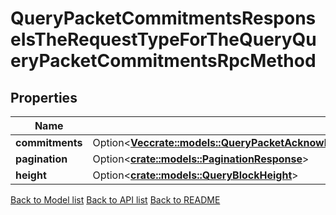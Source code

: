 # QueryPacketCommitmentsResponseIsTheRequestTypeForTheQueryQueryPacketCommitmentsRpcMethod

## Properties

Name | Type | Description | Notes
------------ | ------------- | ------------- | -------------
**commitments** | Option<[**Vec<crate::models::QueryPacketAcknowledgemetsResponseIsTheRequestTypeForTheQueryQueryPacketAcknowledgementsRpcMethodAcknowledgementsInner>**](QueryPacketAcknowledgemetsResponse_is_the_request_type_for_the_Query_QueryPacketAcknowledgements_RPC_method_acknowledgements_inner.md)> |  | [optional]
**pagination** | Option<[**crate::models::PaginationResponse**](pagination_response.md)> |  | [optional]
**height** | Option<[**crate::models::QueryBlockHeight**](query_block_height.md)> |  | [optional]

[Back to Model list](../README.md#documentation-for-models) [Back to API list](../README.md#documentation-for-api-endpoints) [Back to README](../README.md)


